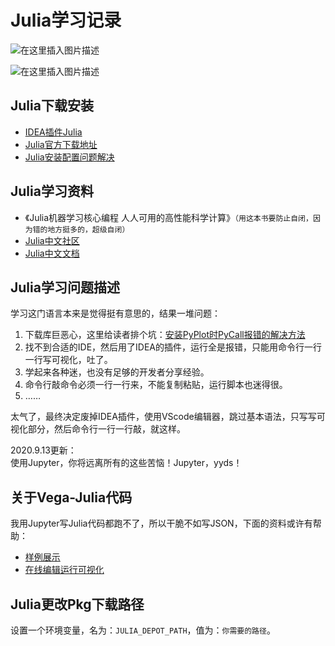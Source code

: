 # Julia学习记录

![在这里插入图片描述](https://github.com/ChenYikunReal/julia_training/blob/master/images/julia-language.jpg?x-oss-process=image/watermark,type_ZmFuZ3poZW5naGVpdGk,shadow_10,text_aHR0cHM6Ly9ibG9nLmNzZG4ubmV0L3dlaXhpbl80Mzg5NjMxOA==,size_16,color_FFFFFF,t_70)


![在这里插入图片描述](https://github.com/ChenYikunReal/julia_training/blob/master/images/julia-math.jpg?x-oss-process=image/watermark,type_ZmFuZ3poZW5naGVpdGk,shadow_10,text_aHR0cHM6Ly9ibG9nLmNzZG4ubmV0L3dlaXhpbl80Mzg5NjMxOA==,size_16,color_FFFFFF,t_70)


## Julia下载安装
- [IDEA插件Julia](https://plugins.jetbrains.com/plugin/10413-julia)
- [Julia官方下载地址](https://julialang.org/downloads/)
- [Julia安装配置问题解决](https://lovebear.top/2019/05/13/Julia_Problem/)

## Julia学习资料
- 《Julia机器学习核心编程 人人可用的高性能科学计算》`（用这本书要防止自闭，因为错的地方挺多的，超级自闭）`
- [Julia中文社区](https://discourse.juliacn.com)
- [Julia中文文档](https://docs.juliacn.com/latest)

## Julia学习问题描述
学习这门语言本来是觉得挺有意思的，结果一堆问题：
1. 下载库巨恶心，这里给读者排个坑：[安装PyPlot时PyCall报错的解决方法](https://discourse.juliacn.com/t/topic/2317)
2. 找不到合适的IDE，然后用了IDEA的插件，运行全是报错，只能用命令行一行一行写可视化，吐了。
3. 学起来各种迷，也没有足够的开发者分享经验。
4. 命令行敲命令必须一行一行来，不能复制粘贴，运行脚本也迷得很。
5. ……

太气了，最终决定废掉IDEA插件，使用VScode编辑器，跳过基本语法，只写写可视化部分，然后命令行一行一行敲，就这样。

2020.9.13更新：<br/>
使用Jupyter，你将远离所有的这些苦恼！Jupyter，yyds！


## 关于Vega-Julia代码
我用Jupyter写Julia代码都跑不了，所以干脆不如写JSON，下面的资料或许有帮助：
- [样例展示](https://vega.github.io/vega-lite/examples/)
- [在线编辑运行可视化](https://vega.github.io/editor/#/edited)

## Julia更改Pkg下载路径
设置一个环境变量，名为：`JULIA_DEPOT_PATH`，值为：`你需要的路径`。
